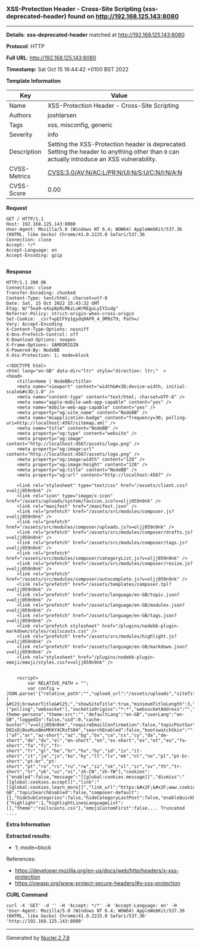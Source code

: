 ### XSS-Protection Header - Cross-Site Scripting (xss-deprecated-header) found on http://192.168.125.143:8080
---
**Details**: **xss-deprecated-header**  matched at http://192.168.125.143:8080

**Protocol**: HTTP

**Full URL**: http://192.168.125.143:8080

**Timestamp**: Sat Oct 15 16:44:42 +0100 BST 2022

**Template Information**

| Key | Value |
|---|---|
| Name | XSS-Protection Header - Cross-Site Scripting |
| Authors | joshlarsen |
| Tags | xss, misconfig, generic |
| Severity | info |
| Description | Setting the XSS-Protection header is deprecated. Setting the header to anything other than `0` can actually introduce an XSS vulnerability. |
| CVSS-Metrics | [CVSS:3.0/AV:N/AC:L/PR:N/UI:N/S:U/C:N/I:N/A:N](https://www.first.org/cvss/calculator/3.0#CVSS:3.0/AV:N/AC:L/PR:N/UI:N/S:U/C:N/I:N/A:N) |
| CVSS-Score | 0.00 |

**Request**
```http
GET / HTTP/1.1
Host: 192.168.125.143:8080
User-Agent: Mozilla/5.0 (Windows NT 6.4; WOW64) AppleWebKit/537.36 (KHTML, like Gecko) Chrome/41.0.2225.0 Safari/537.36
Connection: close
Accept: */*
Accept-Language: en
Accept-Encoding: gzip


```

**Response**
```http
HTTP/1.1 200 OK
Connection: close
Transfer-Encoding: chunked
Content-Type: text/html; charset=utf-8
Date: Sat, 15 Oct 2022 15:43:32 GMT
Etag: W/"5ea9-oXxp8pRLM6zLvWrREguLyIY2udg"
Referrer-Policy: strict-origin-when-cross-origin
Set-Cookie: _csrf=pECFVy1gydq9AFR_4_9M9sT9; Path=/
Vary: Accept-Encoding
X-Content-Type-Options: nosniff
X-Dns-Prefetch-Control: off
X-Download-Options: noopen
X-Frame-Options: SAMEORIGIN
X-Powered-By: NodeBB
X-Xss-Protection: 1; mode=block

<!DOCTYPE html>
<html lang="en-GB" data-dir="ltr" style="direction: ltr;"  >
<head>
	<title>Home | NodeBB</title>
	<meta name="viewport" content="width&#x3D;device-width, initial-scale&#x3D;1.0" />
	<meta name="content-type" content="text/html; charset=UTF-8" />
	<meta name="apple-mobile-web-app-capable" content="yes" />
	<meta name="mobile-web-app-capable" content="yes" />
	<meta property="og:site_name" content="NodeBB" />
	<meta name="msapplication-badge" content="frequency=30; polling-uri=http://localhost:4567/sitemap.xml" />
	<meta name="title" content="NodeBB" />
	<meta property="og:type" content="website" />
	<meta property="og:image" content="http://localhost:4567/assets/logo.png" />
	<meta property="og:image:url" content="http://localhost:4567/assets/logo.png" />
	<meta property="og:image:width" content="128" />
	<meta property="og:image:height" content="128" />
	<meta property="og:title" content="NodeBB" />
	<meta property="og:url" content="http://localhost:4567" />
	
	<link rel="stylesheet" type="text/css" href="/assets/client.css?v=oljj059n9nk" />
	<link rel="icon" type="image/x-icon" href="/assets/uploads/system/favicon.ico?v=oljj059n9nk" />
	<link rel="manifest" href="/manifest.json" />
	<link rel="prefetch" href="/assets/src/modules/composer.js?v=oljj059n9nk" />
	<link rel="prefetch" href="/assets/src/modules/composer/uploads.js?v=oljj059n9nk" />
	<link rel="prefetch" href="/assets/src/modules/composer/drafts.js?v=oljj059n9nk" />
	<link rel="prefetch" href="/assets/src/modules/composer/tags.js?v=oljj059n9nk" />
	<link rel="prefetch" href="/assets/src/modules/composer/categoryList.js?v=oljj059n9nk" />
	<link rel="prefetch" href="/assets/src/modules/composer/resize.js?v=oljj059n9nk" />
	<link rel="prefetch" href="/assets/src/modules/composer/autocomplete.js?v=oljj059n9nk" />
	<link rel="prefetch" href="/assets/templates/composer.tpl?v=oljj059n9nk" />
	<link rel="prefetch" href="/assets/language/en-GB/topic.json?v=oljj059n9nk" />
	<link rel="prefetch" href="/assets/language/en-GB/modules.json?v=oljj059n9nk" />
	<link rel="prefetch" href="/assets/language/en-GB/tags.json?v=oljj059n9nk" />
	<link rel="prefetch stylesheet" href="/plugins/nodebb-plugin-markdown/styles/railscasts.css" />
	<link rel="prefetch" href="/assets/src/modules/highlight.js?v=oljj059n9nk" />
	<link rel="prefetch" href="/assets/language/en-GB/markdown.json?v=oljj059n9nk" />
	<link rel="stylesheet" href="/plugins/nodebb-plugin-emoji/emoji/styles.css?v=oljj059n9nk" />
	

	<script>
		var RELATIVE_PATH = "";
		var config = JSON.parse('{"relative_path":"","upload_url":"/assets/uploads","siteTitle":"NodeBB","browserTitle":"NodeBB","titleLayout":"&#123;pageTitle&#125; | &#123;browserTitle&#125;","showSiteTitle":true,"minimumTitleLength":3,"maximumTitleLength":255,"minimumPostLength":8,"maximumPostLength":32767,"minimumTagsPerTopic":0,"maximumTagsPerTopic":5,"minimumTagLength":3,"maximumTagLength":15,"useOutgoingLinksPage":false,"allowGuestHandles":false,"allowFileUploads":false,"allowTopicsThumbnail":false,"usePagination":false,"disableChat":false,"disableChatMessageEditing":false,"maximumChatMessageLength":1000,"socketioTransports":["polling","websocket"],"socketioOrigins":"*:*","websocketAddress":"","maxReconnectionAttempts":5,"reconnectionDelay":1500,"topicsPerPage":20,"postsPerPage":20,"maximumFileSize":2048,"theme:id":"nodebb-theme-persona","theme:src":"","defaultLang":"en-GB","userLang":"en-GB","loggedIn":false,"uid":0,"cache-buster":"v=oljj059n9nk","requireEmailConfirmation":false,"topicPostSort":"oldest_to_newest","categoryTopicSort":"newest_to_oldest","csrf_token":"NTHHRyjt-D02sDjBooRuoBmnMhKY4CRzFS04","searchEnabled":false,"bootswatchSkin":"","enablePostHistory":true,"notificationAlertTimeout":5000,"timeagoCutoff":30,"timeagoCodes":["af","ar","az-short","az","bg","bs","ca","cs","cy","da","de-short","de","dv","el","en-short","en","es-short","es","et","eu","fa-short","fa","fi","fr-short","fr","gl","he","hr","hu","hy","id","is","it-short","it","ja","jv","ko","ky","lt","lv","mk","nl","no","pl","pt-br-short","pt-br","pt-short","pt","ro","rs","ru","rw","si","sk","sl","sr","sv","th","tr-short","tr","uk","uz","vi","zh-CN","zh-TW"],"cookies":{"enabled":false,"message":"[[global:cookies.message]]","dismiss":"[[global:cookies.accept]]","link":"[[global:cookies.learn_more]]","link_url":"https:&#x2F;&#x2F;www.cookiesandyou.com"},"acpLang":"en-GB","topicSearchEnabled":false,"composer-default":{},"hideSubCategories":false,"hideCategoryLastPost":false,"enableQuickReply":false,"markdown":{"highlight":1,"highlightLinesLanguageList":[],"theme":"railscasts.css"},"emojiCustomFirst":false.... Truncated ....
```

**Extra Information**

**Extracted results**:

- 1; mode=block


References: 
- https://developer.mozilla.org/en-us/docs/web/http/headers/x-xss-protection
- https://owasp.org/www-project-secure-headers/#x-xss-protection

**CURL Command**
```
curl -X 'GET' -d '' -H 'Accept: */*' -H 'Accept-Language: en' -H 'User-Agent: Mozilla/5.0 (Windows NT 6.4; WOW64) AppleWebKit/537.36 (KHTML, like Gecko) Chrome/41.0.2225.0 Safari/537.36' 'http://192.168.125.143:8080'
```
---
Generated by [Nuclei 2.7.8](https://github.com/projectdiscovery/nuclei)